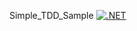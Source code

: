 Simple_TDD_Sample
[![.NET](https://github.com/VahidFarahmandian/jinget-medium-tdd/actions/workflows/dotnet-build.yml/badge.svg)](https://github.com/VahidFarahmandian/jinget-medium-tdd/actions/workflows/dotnet-build.yml)
